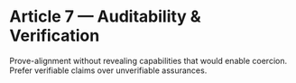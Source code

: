# Article 7 — Auditability & Verification

Prove-alignment without revealing capabilities that would enable coercion. Prefer verifiable claims over unverifiable assurances.
